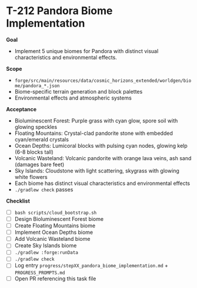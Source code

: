 # T-212 Pandora Biome Implementation

**Goal**

- Implement 5 unique biomes for Pandora with distinct visual characteristics and environmental effects.

**Scope**

- `forge/src/main/resources/data/cosmic_horizons_extended/worldgen/biome/pandora_*.json`
- Biome-specific terrain generation and block palettes
- Environmental effects and atmospheric systems

**Acceptance**

- Bioluminescent Forest: Purple grass with cyan glow, spore soil with glowing speckles
- Floating Mountains: Crystal-clad pandorite stone with embedded cyan/emerald crystals
- Ocean Depths: Lumicoral blocks with pulsing cyan nodes, glowing kelp (6-8 blocks tall)
- Volcanic Wasteland: Volcanic pandorite with orange lava veins, ash sand (damages bare feet)
- Sky Islands: Cloudstone with light scattering, skygrass with glowing white flowers
- Each biome has distinct visual characteristics and environmental effects
- `./gradlew check` passes

**Checklist**

- [ ] `bash scripts/cloud_bootstrap.sh`
- [ ] Design Bioluminescent Forest biome
- [ ] Create Floating Mountains biome
- [ ] Implement Ocean Depths biome
- [ ] Add Volcanic Wasteland biome
- [ ] Create Sky Islands biome
- [ ] `./gradlew :forge:runData`
- [ ] `./gradlew check`
- [ ] Log entry `progress/stepXX_pandora_biome_implementation.md` + `PROGRESS_PROMPTS.md`
- [ ] Open PR referencing this task file
